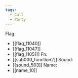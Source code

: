 ```yaml
---
tags:
  - Call
  - Party
---
```

Flag:
- [[flag_11040]]
- [[flag_11047]]
- [[flag_11051]]
Fn:
- [[sub000_function2]]
Sound:
- [[sound_503]]
Name:
- [[name_10]]

